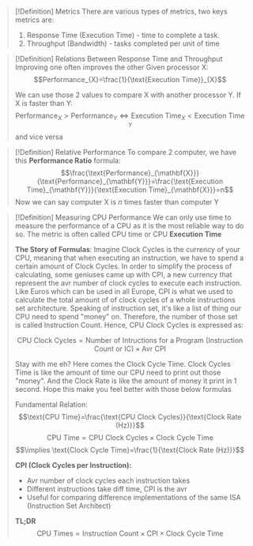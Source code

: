 >[!Definition] Metrics
>There are various types of metrics, two keys metrics are:
> 1. Response Time (Execution Time) - time to complete a task.
> 2. Throughput (Bandwidth) - tasks completed per unit of time

>[!Definition] Relations Between Response Time and Throughput
>Improving one often improves the other
>Given processor X:
>$$Performance_{X}=\frac{1}{\text{Execution Time}}_{X}$$
>
>We can use those 2 values to compare X with another processor Y.
If X is faster than Y:
>$$\text{Performance}_{X}>\text{Performance}_{Y} \Longleftrightarrow \text{Execution Time}_{X}<\text{Execution Time }_{Y} $$
>and vice versa

>[!Definition] Relative Performance
>To compare 2 computer, we have this **Performance Ratio** formula:
>$$\frac{\text{Performance}_{\mathbf{X}}}{\text{Performance}_{\mathbf{Y}}}=\frac{\text{Execution Time}_{\mathbf{Y}}}{\text{Execution Time}_{\mathbf{X}}}=n$$
>Now we can say computer X is *n* times faster than computer Y

>[!Definition] Measuring CPU Performance
>We can only use time to measure the performance of a CPU as it is the most reliable way to do so. The metric is often called CPU time or CPU **Execution Time**
>
>**The Story of Formulas**:
>Imagine Clock Cycles is the currency of your CPU, meaning that when executing an instruction, we have to spend a certain amount of Clock Cycles. In order to  simplify the process of calculating, some geniuses came up with CPI, a new currency that represent the avr number of clock cycles to execute each instruction. Like Euros which can be used in all Europe, CPI is what we used to calculate the total amount of of clock cycles of a whole instructions set architecture. Speaking of instruction set, it's like a list of thing our CPU need to spend "money" on. Therefore, the number of those set is called Instruction Count. Hence, CPU Clock Cycles is expressed as:
>
>$$\text{CPU Clock Cycles}=\text{Number of Intructions for a Program (Instruction Count or IC)} \times \text{Avr CPI}$$
>
>Stay with me eh? Here comes the Clock Cycle Time. Clock Cycles Time is like the amount of time our CPU need to print out those "money". And the Clock Rate is like the amount of money it print in 1 second. Hope this make you feel better with those below formulas
>
>Fundamental Relation:
>$$\text{CPU Time}=\frac{\text{CPU Clock Cycles}}{\text{Clock Rate (Hz)}}$$
>$$\text{CPU Time}=\text{CPU Clock Cycles} \times \text{Clock Cycle Time}$$
>$$\implies \text{Clock Cycle Time}=\frac{1}{\text{Clock Rate (Hz)}}$$
>
>**CPI (Clock Cycles per Instruction):**
>- Avr number of clock cycles each instruction takes
>- Different instructions take diff time, CPI is the avr
>- Useful for comparing difference implementations of the same ISA (Instruction Set Architect)
>  
>**TL;DR**
>  $$\text{CPU Times}=\text{Instruction Count} \times \text{CPI} \times\text{Clock Cycle Time}$$













